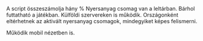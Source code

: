 A script összeszámolja hány % Nyersanyag csomag van a leltárban. Bárhol futtatható a játékban. Külföldi szervereken is működik. Országonként eltérhetnek az aktivált nyersanyag csomagok, mindegyiket képes felismerni.

Működik mobil nézetben is.
